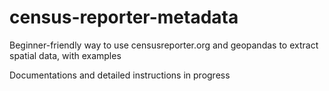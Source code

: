 # census-reporter-metadata
Beginner-friendly way to use censusreporter.org and geopandas to extract spatial data, with examples

Documentations and detailed instructions in progress
